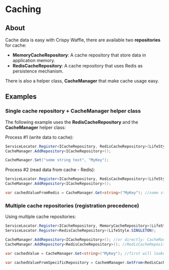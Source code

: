 # Caching

## About

Cache data is easy with Crispy Waffle, there are available two **repositories** for cache:

- **MemoryCacheRepository**: A cache repository that store data in application memory.
- **RedisCacheRepository**: A cache repository that uses Redis as persistence mechanism.

There is also a helper class, **CacheManager** that make cache usage easy.

## Examples

### Single cache repository + CacheManager helper class

The following example uses the **RedisCacheRepository** and the **CacheManager** helper class:

Process #1 (write data to cache):

```cs
ServiceLocator.Register<ICacheRepository, RedisCacheRepository>(LifeStyle.SINGLETON);
CacheManager.AddRepository<ICacheRepository>();

CacheManager.Set("some string text", "MyKey");
```

Process #2 (read data from cache - Redis):

```cs
ServiceLocator.Register<ICacheRepository, RedisCacheRepository>(LifeStyle.SINGLETON);
CacheManager.AddRepository<ICacheRepository>();

var cachedValueFromRedis = CacheManager.Get<string>("MyKey"); //some string text
```

### Multiple cache repositories (registration precedence)

Using multiple cache repositories:

```cs
ServiceLocator.Register<ICacheRepository, MemoryCacheRepository>(LifeStyle.SINGLETON);
ServiceLocator.Register<RedisCacheRepository>(LifeStyle.SINGLETON);

CacheManager.AddRepository<ICacheRepository>(); //or directly: CacheManager.AddRepository<MemoryCacheRepository>(); 
CacheManager.AddRepository<RedisCacheRepository>(); //RedisCacheRepository

var cachedValue = CacheManager.Get<string>("MyKey"); //first will lookup in MemoryCacheRepository then RedisCacheRepository

var cachedValueFromSpecificRepository = CachemManager.GetFrom<RedisCacheRepository, string>("MyKey"); //will get the value only from RedisCacheRepository.
```
